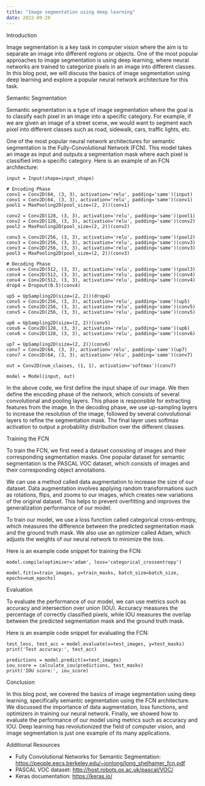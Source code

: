 ```yaml
---
title: "Image segmentation using deep learning"
date: 2022-09-20
---
```





Introduction

Image segmentation is a key task in computer vision where the aim is to separate an image into different regions or objects. One of the most popular approaches to image segmentation is using deep learning, where neural networks are trained to categorize pixels in an image into different classes. In this blog post, we will discuss the basics of image segmentation using deep learning and explore a popular neural network architecture for this task.

Semantic Segmentation

Semantic segmentation is a type of image segmentation where the goal is to classify each pixel in an image into a specific category. For example, if we are given an image of a street scene, we would want to segment each pixel into different classes such as road, sidewalk, cars, traffic lights, etc.

One of the most popular neural network architectures for semantic segmentation is the Fully-Convolutional Network (FCN). This model takes an image as input and outputs a segmentation mask where each pixel is classified into a specific category. Here is an example of an FCN architecture:

```
input = Input(shape=input_shape)

# Encoding Phase
conv1 = Conv2D(64, (3, 3), activation='relu', padding='same')(input)
conv1 = Conv2D(64, (3, 3), activation='relu', padding='same')(conv1)
pool1 = MaxPooling2D(pool_size=(2, 2))(conv1)

conv2 = Conv2D(128, (3, 3), activation='relu', padding='same')(pool1)
conv2 = Conv2D(128, (3, 3), activation='relu', padding='same')(conv2)
pool2 = MaxPooling2D(pool_size=(2, 2))(conv2)

conv3 = Conv2D(256, (3, 3), activation='relu', padding='same')(pool2)
conv3 = Conv2D(256, (3, 3), activation='relu', padding='same')(conv3)
conv3 = Conv2D(256, (3, 3), activation='relu', padding='same')(conv3)
pool3 = MaxPooling2D(pool_size=(2, 2))(conv3)

# Decoding Phase
conv4 = Conv2D(512, (3, 3), activation='relu', padding='same')(pool3)
conv4 = Conv2D(512, (3, 3), activation='relu', padding='same')(conv4)
conv4 = Conv2D(512, (3, 3), activation='relu', padding='same')(conv4)
drop4 = Dropout(0.5)(conv4)

up5 = UpSampling2D(size=(2, 2))(drop4)
conv5 = Conv2D(256, (3, 3), activation='relu', padding='same')(up5)
conv5 = Conv2D(256, (3, 3), activation='relu', padding='same')(conv5)
conv5 = Conv2D(256, (3, 3), activation='relu', padding='same')(conv5)

up6 = UpSampling2D(size=(2, 2))(conv5)
conv6 = Conv2D(128, (3, 3), activation='relu', padding='same')(up6)
conv6 = Conv2D(128, (3, 3), activation='relu', padding='same')(conv6)

up7 = UpSampling2D(size=(2, 2))(conv6)
conv7 = Conv2D(64, (3, 3), activation='relu', padding='same')(up7)
conv7 = Conv2D(64, (3, 3), activation='relu', padding='same')(conv7)

out = Conv2D(num_classes, (1, 1), activation='softmax')(conv7)

model = Model(input, out)
```

In the above code, we first define the input shape of our image. We then define the encoding phase of the network, which consists of several convolutional and pooling layers. This phase is responsible for extracting features from the image. In the decoding phase, we use up-sampling layers to increase the resolution of the image, followed by several convolutional layers to refine the segmentation mask. The final layer uses softmax activation to output a probability distribution over the different classes.

Training the FCN

To train the FCN, we first need a dataset consisting of images and their corresponding segmentation masks. One popular dataset for semantic segmentation is the PASCAL VOC dataset, which consists of images and their corresponding object annotations.

We can use a method called data augmentation to increase the size of our dataset. Data augmentation involves applying random transformations such as rotations, flips, and zooms to our images, which creates new variations of the original dataset. This helps to prevent overfitting and improves the generalization performance of our model.

To train our model, we use a loss function called categorical cross-entropy, which measures the difference between the predicted segmentation mask and the ground truth mask. We also use an optimizer called Adam, which adjusts the weights of our neural network to minimize the loss.

Here is an example code snippet for training the FCN:

```
model.compile(optimizer='adam', loss='categorical_crossentropy')

model.fit(x=train_images, y=train_masks, batch_size=batch_size, epochs=num_epochs)

```

Evaluation

To evaluate the performance of our model, we can use metrics such as accuracy and intersection over union (IOU). Accuracy measures the percentage of correctly classified pixels, while IOU measures the overlap between the predicted segmentation mask and the ground truth mask.

Here is an example code snippet for evaluating the FCN:

```
test_loss, test_acc = model.evaluate(x=test_images, y=test_masks)
print('Test accuracy:', test_acc)

predictions = model.predict(x=test_images)
iou_score = calculate_iou(predictions, test_masks)
print('IOU score:', iou_score)
```

Conclusion

In this blog post, we covered the basics of image segmentation using deep learning, specifically semantic segmentation using the FCN architecture. We discussed the importance of data augmentation, loss functions, and optimizers in training our neural network. Finally, we showed how to evaluate the performance of our model using metrics such as accuracy and IOU. Deep learning has revolutionized the field of computer vision, and image segmentation is just one example of its many applications.

Additional Resources

- Fully Convolutional Networks for Semantic Segmentation: https://people.eecs.berkeley.edu/~jonlong/long_shelhamer_fcn.pdf
- PASCAL VOC dataset: http://host.robots.ox.ac.uk/pascal/VOC/
- Keras documentation: https://keras.io/